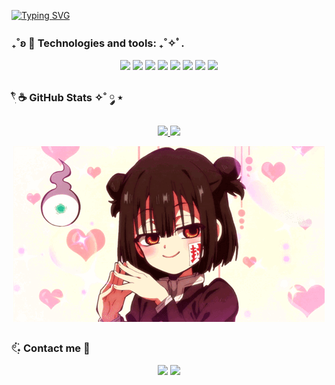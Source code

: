   
[![Typing SVG](https://readme-typing-svg.demolab.com?font=Fira+Code&pause=1000&color=915C66&width=435&lines=Hi%2C+everyone!+I'm+cherrycita-dev.;Welcome+to+my+Github+profile!+)](https://git.io/typing-svg)


### ₊˚ʚ 🌱 Technologies and tools: ₊˚✧ﾟ. 

<p align="center">
  <img src="https://img.shields.io/badge/Java-007396?style=for-the-badge&logo=java&logoColor=white">
  <img src="https://img.shields.io/badge/JavaScript-F7DF1E?style=for-the-badge&logo=javascript&logoColor=black">
  <img src="https://img.shields.io/badge/HTML5-E34F26?style=for-the-badge&logo=html5&logoColor=white">
  <img src="https://img.shields.io/badge/CSS3-1572B6?style=for-the-badge&logo=css3&logoColor=white">
  <img src="https://img.shields.io/badge/C-A8B9CC?style=for-the-badge&logo=c&logoColor=white">
  <img src="https://img.shields.io/badge/PHP-777BB4?style=for-the-badge&logo=php&logoColor=white">
  <img src="https://img.shields.io/badge/SQL-4479A1?style=for-the-badge&logo=sqlite&logoColor=white">
  <img src="https://img.shields.io/badge/Python-3776AB?style=for-the-badge&logo=python&logoColor=white">

  
</p>


### 𓍢ִ໋ ☕️ GitHub Stats ✧˚ ༘ ⋆

<div align="center" style="display: flex; justify-content: center;">
  <a href="https://github.com/cherrycita-dev">
    <img height="180px" src="https://github-readme-stats.vercel.app/api?username=cherrycita-dev&show_icons=true&bg_color=0d1117&title_color=895c6a&text_color=a7858f&icon_color=c4adb4&include_all_commits=true&count_private=true"/>
    <img height="180px" src="https://github-readme-stats.vercel.app/api/top-langs/?username=cherrycita-dev&layout=compact&langs_count=7&bg_color=0d1117&title_color=895c6a&text_color=a7858f&icon_color=c4adb4"/>
  </a>
</div>


<p align="center">

<picture>
  <source media="(max-width: 600px)" srcset="hanako-kun-fem-hanako-small.gif">
  <source media="(max-width: 1200px)" srcset="hanako-kun-fem-hanako-medium.gif">
  <img src="hanako-kun-fem-hanako.gif" alt="banner">
</picture>
 
 </p>

 
### 𓏲๋࣭࣪˖ Contact me 🎐


<div> 
  <p align="center">
  <a href="https://www.linkedin.com/in/nancy-p%C3%A9rez-392916290/" target="_blank"><img src="https://img.shields.io/badge/-LinkedIn-915C66?style=for-the-badge&logo=linkedin&logoColor=white" target="_blank"></a> 
  <a href="mailto:pereznancyesmeralda@gmail.com"><img src="https://img.shields.io/badge/-Gmail-CCAEB1?style=for-the-badge&logo=gmail&logoColor=white" target="_blank"></a>
</p>
</div>

